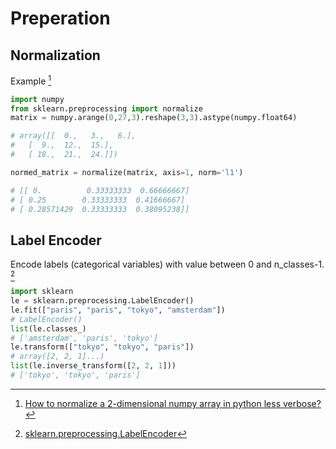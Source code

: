 #  Preperation

## Normalization

Example [^1]

```python
import numpy
from sklearn.preprocessing import normalize
matrix = numpy.arange(0,27,3).reshape(3,3).astype(numpy.float64)

# array([[  0.,   3.,   6.],
#   [  9.,  12.,  15.],
#   [ 18.,  21.,  24.]])

normed_matrix = normalize(matrix, axis=1, norm='l1')

# [[ 0.          0.33333333  0.66666667]
# [ 0.25        0.33333333  0.41666667]
# [ 0.28571429  0.33333333  0.38095238]]
```

## Label Encoder

Encode labels (categorical variables) with value between 0 and n_classes-1. [^2]

```python
import sklearn
le = sklearn.preprocessing.LabelEncoder()
le.fit(["paris", "paris", "tokyo", "amsterdam"])
# LabelEncoder()
list(le.classes_)
# ['amsterdam', 'paris', 'tokyo']
le.transform(["tokyo", "tokyo", "paris"])
# array([2, 2, 1]...)
list(le.inverse_transform([2, 2, 1]))
# ['tokyo', 'tokyo', 'paris']
```

[^1]: [How to normalize a 2-dimensional numpy array in python less verbose?](http://stackoverflow.com/questions/8904694/how-to-normalize-a-2-dimensional-numpy-array-in-python-less-verbose)
[^2]: [sklearn.preprocessing.LabelEncoder](http://scikit-learn.org/stable/modules/generated/sklearn.preprocessing.LabelEncoder.html)
